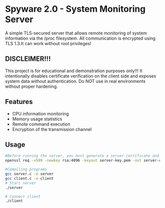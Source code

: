 # Spyware 2.0 - System Monitoring Server

A simple TLS-secured server that allows remote monitoring of system information via the /proc filesystem.
All communication is encrypted using TLS 1.3.It can work without root privileges!
## DISCLEIMER!!!
This project is for educational and demonstration purposes only!!!
It intentionally disables certificate verification on the client side and exposes system data without authentication.
Do NOT use in real environments without proper hardening.
## Features
- CPU information monitoring
- Memory usage statistics
- Remote command execution
- Encryption of the transmission channel

## Usage
```bash
#Before running the server, you must generate a server certificate and private key in the same directory as the executable:
openssl req -x509 -newkey rsa:4096 -keyout server-key.pem -out server-cert.pem -days 365 -nodes -subj "/CN=localhost"

#Compiling programs
gcc server.c -o server
gcc client.c -o client
# Start server
./server

# Connect client
./client
